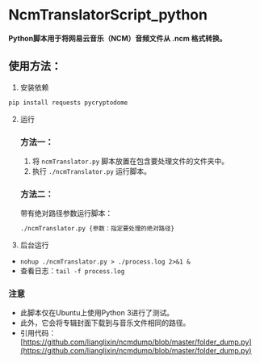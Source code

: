 # NcmTranslatorScript_python

**Python脚本用于将网易云音乐（NCM）音频文件从 .ncm 格式转换。**

## 使用方法：

1. 安装依赖
```bash
pip install requests pycryptodome
```

2. 运行
    ### 方法一：
    1. 将 `ncmTranslator.py` 脚本放置在包含要处理文件的文件夹中。
    2. 执行 `./ncmTranslator.py` 运行脚本。

    ### 方法二：
    带有绝对路径参数运行脚本：
    ```bash
    ./ncmTranslator.py {参数：指定要处理的绝对路径}
    ```

3. 后台运行
- `nohup ./ncmTranslator.py > ./process.log 2>&1 &`    
- 查看日志：`tail -f process.log  `  

### 注意
- 此脚本仅在Ubuntu上使用Python 3进行了测试。
- 此外，它会将专辑封面下载到与音乐文件相同的路径。
- 引用代码：[https://github.com/lianglixin/ncmdump/blob/master/folder_dump.py](https://github.com/lianglixin/ncmdump/blob/master/folder_dump.py)